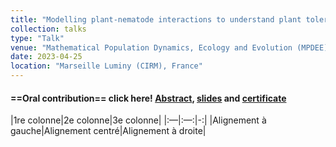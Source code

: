 ```yaml
---
title: "Modelling plant-nematode interactions to understand plant tolerance"
collection: talks
type: "Talk"
venue: "Mathematical Population Dynamics, Ecology and Evolution (MPDEE)"
date: 2023-04-25
location: "Marseille Luminy (CIRM), France"
---
```

#### ==Oral contribution== click here! [Abstract](../../files/abstract_marseille_april_2023.pdf), [slides](../../files/talk_marseille_april_2023.pdf) and [certificate](../../files/certificate_mpdee_conf_april_2023.pdf)

|1re colonne|2e colonne|3e colonne|
|:—|:—:|-:|
|Alignement à gauche|Alignement centré|Alignement à droite|
